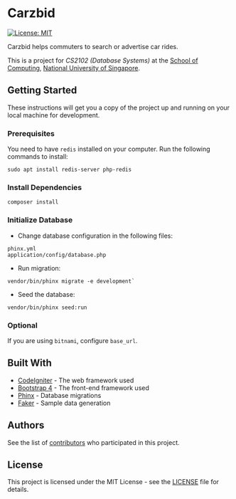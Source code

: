 # Carzbid

[![License: MIT](https://img.shields.io/badge/License-MIT-yellow.svg)](https://opensource.org/licenses/MIT)

Carzbid helps commuters to search or advertise car rides.

This is a project for _CS2102 (Database Systems)_ at the [School of Computing](https://www.comp.nus.edu.sg), [National University of Singapore](http://www.nus.edu.sg).


## Getting Started

These instructions will get you a copy of the project up and running on your local machine for development.

### Prerequisites

You need to have `redis` installed on your computer. Run the following commands to install:

```
sudo apt install redis-server php-redis
```

### Install Dependencies

```
composer install
```

### Initialize Database

- Change database configuration in the following files:
```
phinx.yml
application/config/database.php
```

- Run migration:
```
vendor/bin/phinx migrate -e development`
```

- Seed the database: 
```
vendor/bin/phinx seed:run
```

### Optional

If you are using `bitnami`, configure `base_url`.


## Built With

- [CodeIgniter](https://codeigniter.com/) - The web framework used
- [Bootstrap 4](https://getbootstrap.com/docs/4.3/getting-started/introduction/) - The front-end framework used
- [Phinx](https://phinx.org/) - Database migrations
- [Faker](https://github.com/fzaninotto/Faker) - Sample data generation


## Authors

See the list of [contributors](https://github.com/yuntongzhang/carzbid/graphs/contributors) who participated in this project.


## License

This project is licensed under the MIT License - see the [LICENSE](LICENSE) file for details.
